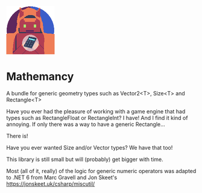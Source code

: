 ![mathemancy](https://github.com/Moreault/Mathemancy/blob/master/mathemancy.png)

# Mathemancy
A bundle for generic geometry types such as Vector2&lt;T>, Size&lt;T> and Rectangle&lt;T>

Have you ever had the pleasure of working with a game engine that had types such as RectangleFloat or RectangleInt? I have! And I find it kind of annoying. If only there was a way to have a generic Rectangle…

There is!

Have you ever wanted Size and/or Vector types? We have that too!

This library is still small but will (probably) get bigger with time.

Most (all of it, really) of the logic for generic numeric operators was adapted to .NET 6 from Marc Gravell and Jon Skeet's https://jonskeet.uk/csharp/miscutil/
